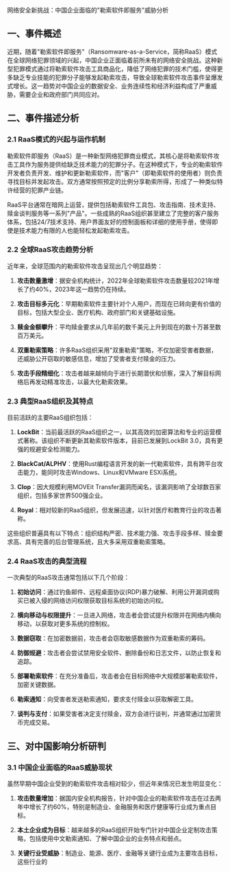  网络安全新挑战：中国企业面临的"勒索软件即服务"威胁分析

## 一、事件概述

近期，随着"勒索软件即服务"（Ransomware-as-a-Service，简称RaaS）模式在全球网络犯罪领域的兴起，中国企业正面临着前所未有的网络安全挑战。这种新型犯罪模式通过将勒索软件攻击工具商品化，降低了网络犯罪的技术门槛，使得更多缺乏专业技能的犯罪分子能够发起勒索攻击，导致全球勒索软件攻击事件呈爆发式增长。这一趋势对中国企业的数据安全、业务连续性和经济利益构成了严重威胁，需要企业和政府部门共同应对。

## 二、事件描述分析

### 2.1 RaaS模式的兴起与运作机制

勒索软件即服务（RaaS）是一种新型网络犯罪商业模式，其核心是将勒索软件攻击工具作为服务提供给缺乏技术能力的犯罪分子。在这种模式下，专业的勒索软件开发者负责开发、维护和更新勒索软件，而"客户"（即勒索软件的使用者）则负责寻找目标并发起攻击。双方通常按照预定的比例分享勒索所得，形成了一种类似特许经营的犯罪产业链。

RaaS平台通常在暗网上运营，提供包括勒索软件工具包、攻击指南、技术支持、赎金谈判服务等一系列"产品"。一些成熟的RaaS组织甚至建立了完整的客户服务体系，包括24/7技术支持、用户界面友好的控制面板和详细的使用手册，使得即使是技术能力有限的人也能轻松发起勒索攻击。

### 2.2 全球RaaS攻击趋势分析

近年来，全球范围内的勒索软件攻击呈现出几个明显趋势：

1. **攻击数量激增**：据安全机构统计，2022年全球勒索软件攻击数量较2021年增长了约40%，2023年这一趋势仍在持续。

2. **攻击目标多元化**：早期勒索软件主要针对个人用户，而现在已转向更有价值的目标，包括大型企业、医疗机构、政府部门和关键基础设施。

3. **赎金金额攀升**：平均赎金要求从几年前的数千美元上升到现在的数十万甚至数百万美元。

4. **双重勒索策略**：许多RaaS组织采用"双重勒索"策略，不仅加密受害者数据，还威胁公开窃取的敏感信息，增加了受害者支付赎金的压力。

5. **攻击手段精细化**：攻击者越来越倾向于进行长期潜伏和侦察，深入了解目标网络后再发动精准攻击，以最大化勒索效果。

### 2.3 典型RaaS组织及其特点

目前活跃的主要RaaS组织包括：

1. **LockBit**：当前最活跃的RaaS组织之一，以其高效的加密算法和专业的运营模式著称。该组织不断更新其勒索软件版本，目前已发展到LockBit 3.0，具有更强的规避安全检测能力。

2. **BlackCat/ALPHV**：使用Rust编程语言开发的新一代勒索软件，具有跨平台攻击能力，能同时攻击Windows、Linux和VMware ESXi系统。

3. **Clop**：因大规模利用MOVEit Transfer漏洞而闻名，该漏洞影响了全球数百家组织，包括多家世界500强企业。

4. **Royal**：相对较新的RaaS组织，但发展迅速，以针对医疗和教育行业的攻击著称。

这些组织普遍具有以下特点：组织结构严密、技术能力强、攻击手段多样、赎金要求高、具有完善的后台管理系统，且大多采用双重勒索策略。

### 2.4 RaaS攻击的典型流程

一次典型的RaaS攻击通常包括以下几个阶段：

1. **初始访问**：通过钓鱼邮件、远程桌面协议(RDP)暴力破解、利用公开漏洞或购买已被入侵的网络访问权限获取目标系统的初始访问权。

2. **横向移动与权限提升**：一旦进入网络，攻击者会尝试提升权限并在网络内横向移动，以获取对更多系统的控制权。

3. **数据窃取**：在加密数据前，攻击者会窃取敏感数据作为双重勒索的筹码。

4. **防御规避**：攻击者会尝试禁用安全软件、删除备份和日志文件，以防止恢复和追踪。

5. **部署勒索软件**：在充分准备后，攻击者会在目标网络中大规模部署勒索软件，加密关键数据。

6. **勒索通知**：向受害者发送勒索通知，要求支付赎金以获取解密工具。

7. **谈判与支付**：如果受害者决定支付赎金，双方会进行谈判，并通常通过加密货币完成交易。

## 三、对中国影响分析研判

### 3.1 中国企业面临的RaaS威胁现状

虽然早期中国企业受到的勒索软件攻击相对较少，但近年来情况已发生明显变化：

1. **攻击数量增加**：据国内安全机构报告，针对中国企业的勒索软件攻击在过去两年中增长了约60%，特别是制造业、金融服务和医疗健康等行业成为重点目标。

2. **本土企业成为目标**：越来越多的RaaS组织开始专门针对中国企业定制攻击策略，包括使用中文勒索通知、了解中国企业的业务特点和弱点。

3. **关键行业受威胁**：制造业、能源、医疗、金融等关键行业成为主要攻击目标，这些行业的